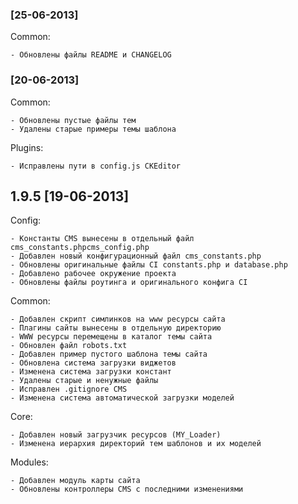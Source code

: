 ### [25-06-2013]

Common:

    - Обновлены файлы README и CHANGELOG

### [20-06-2013]

Common:

    - Обновлены пустые файлы тем
    - Удалены старые примеры темы шаблона

Plugins:

    - Исправлены пути в config.js CKEditor

## 1.9.5 [19-06-2013]

Config:

    - Константы CMS вынесены в отдельный файл cms_constants.phpcms_config.php
    - Добавлен новый конфигурационный файл cms_constants.php
    - Обновлены оригинальные файлы CI constants.php и database.php
    - Добавлено рабочее окружение проекта
    - Обновлены файлы роутинга и оригинального конфига CI

Common:

    - Добавлен скрипт симлинков на www ресурсы сайта
    - Плагины сайты вынесены в отдельную директорию
    - WWW ресурсы перемещены в каталог темы сайта
    - Обновлен файл robots.txt
    - Добавлен пример пустого шаблона темы сайта
    - Обновлена система загрузки виджетов
    - Изменена система загрузки констант
    - Удалены старые и ненужные файлы
    - Исправлен .gitignore CMS
    - Изменена система автоматической загрузки моделей

Core:

    - Добавлен новый загрузчик ресурсов (MY_Loader)
    - Изменена иерархия директорий тем шаблонов и их моделей

Modules:

    - Добавлен модуль карты сайта
    - Обновлены контроллеры CMS с последними изменениями